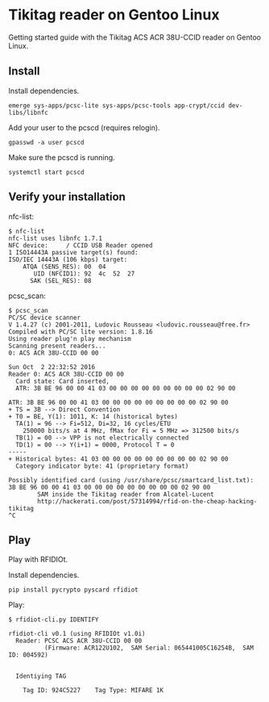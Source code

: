 # Tikitag reader on Gentoo Linux

Getting started guide with the Tikitag ACS ACR 38U-CCID reader on Gentoo Linux.

## Install
Install dependencies.

    emerge sys-apps/pcsc-lite sys-apps/pcsc-tools app-crypt/ccid dev-libs/libnfc

Add your user to the pcscd (requires relogin).

    gpasswd -a user pcscd

Make sure the pcscd is running.

    systemctl start pcscd

## Verify your installation

nfc-list:

```
$ nfc-list
nfc-list uses libnfc 1.7.1
NFC device:     / CCID USB Reader opened
1 ISO14443A passive target(s) found:
ISO/IEC 14443A (106 kbps) target:
    ATQA (SENS_RES): 00  04
       UID (NFCID1): 92  4c  52  27
      SAK (SEL_RES): 08
```

pcsc_scan:
```
$ pcsc_scan
PC/SC device scanner
V 1.4.27 (c) 2001-2011, Ludovic Rousseau <ludovic.rousseau@free.fr>
Compiled with PC/SC lite version: 1.8.16
Using reader plug'n play mechanism
Scanning present readers...
0: ACS ACR 38U-CCID 00 00

Sun Oct  2 22:32:52 2016
Reader 0: ACS ACR 38U-CCID 00 00
  Card state: Card inserted, 
  ATR: 3B BE 96 00 00 41 03 00 00 00 00 00 00 00 00 00 02 90 00

ATR: 3B BE 96 00 00 41 03 00 00 00 00 00 00 00 00 00 02 90 00
+ TS = 3B --> Direct Convention
+ T0 = BE, Y(1): 1011, K: 14 (historical bytes)
  TA(1) = 96 --> Fi=512, Di=32, 16 cycles/ETU
    250000 bits/s at 4 MHz, fMax for Fi = 5 MHz => 312500 bits/s
  TB(1) = 00 --> VPP is not electrically connected
  TD(1) = 00 --> Y(i+1) = 0000, Protocol T = 0 
-----
+ Historical bytes: 41 03 00 00 00 00 00 00 00 00 00 02 90 00
  Category indicator byte: 41 (proprietary format)

Possibly identified card (using /usr/share/pcsc/smartcard_list.txt):
3B BE 96 00 00 41 03 00 00 00 00 00 00 00 00 00 02 90 00
        SAM inside the Tikitag reader from Alcatel-Lucent
        http://hackerati.com/post/57314994/rfid-on-the-cheap-hacking-tikitag
^C
```

## Play
Play with RFIDIOt.

Install dependencies.
```
pip install pycrypto pyscard rfidiot
```

Play:
```
$ rfidiot-cli.py IDENTIFY

rfidiot-cli v0.1 (using RFIDIOt v1.0i)
  Reader: PCSC ACS ACR 38U-CCID 00 00
          (Firmware: ACR122U102,  SAM Serial: 065441005C16254B,  SAM ID: 004592)


  Identiying TAG

    Tag ID: 924C5227    Tag Type: MIFARE 1K
```
